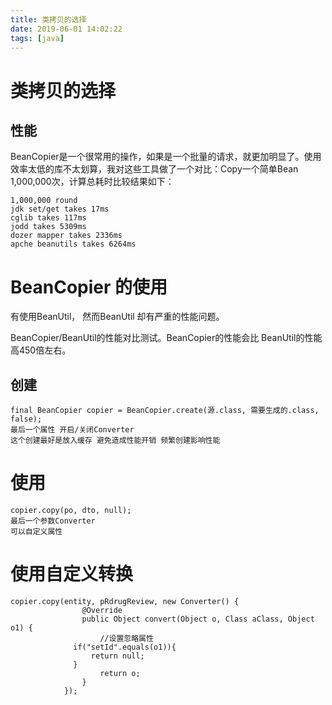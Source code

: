 ```yaml
---
title: 类拷贝的选择
date: 2019-06-01 14:02:22
tags: [java]
---
```


# 类拷贝的选择

## 性能

BeanCopier是一个很常用的操作，如果是一个批量的请求，就更加明显了。使用效率太低的库不太划算，我对这些工具做了一个对比：Copy一个简单Bean 1,000,000次，计算总耗时比较结果如下：

```
1,000,000 round
jdk set/get takes 17ms
cglib takes 117ms
jodd takes 5309ms
dozer mapper takes 2336ms
apche beanutils takes 6264ms
```

<!--more-->

# BeanCopier 的使用

有使用BeanUtil， 然而BeanUtil 却有严重的性能问题。

BeanCopier/BeanUtil的性能对比测试。BeanCopier的性能会比 BeanUtil的性能高450倍左右。

## 创建

```
final BeanCopier copier = BeanCopier.create(源.class, 需要生成的.class, false);
最后一个属性 开启/关闭Converter 
这个创建最好是放入缓存 避免造成性能开销 频繁创建影响性能

```

# 使用

```
copier.copy(po, dto, null);  
最后一个参数Converter 
可以自定义属性
```

# 使用自定义转换

```
copier.copy(entity, pRdrugReview, new Converter() {
                @Override
                public Object convert(Object o, Class aClass, Object o1) {
                    //设置忽略属性
              if("setId".equals(o1)){
                  return null;
              }
                    return o;
                }
            });

```

